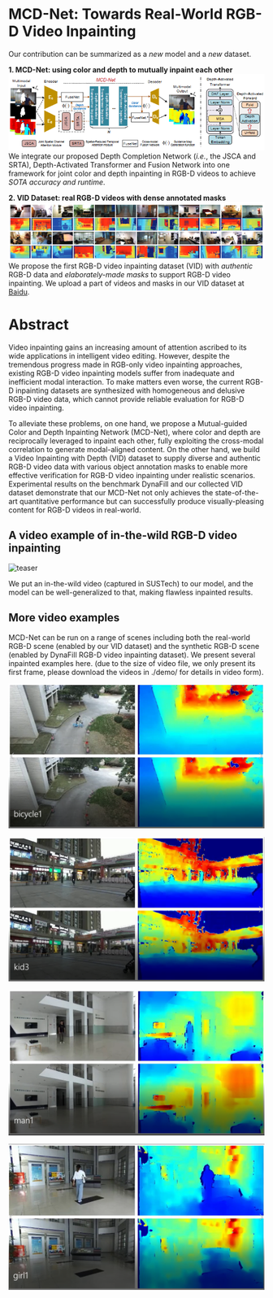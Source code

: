 
# MCD-Net: Towards Real-World RGB-D Video Inpainting 


Our contribution can be summarized as a *new* model and a *new* dataset.


**1. MCD-Net: using color and depth to mutually inpaint each other**
![model](./figs/model.png)<br>
We integrate our proposed Depth Completion Network (*i.e.*, the JSCA and SRTA), Depth-Activated Transformer and Fusion Network into one framework for joint color and depth inpainting in RGB-D videos to achieve *SOTA accuracy and runtime*.

**2. VID Dataset: real RGB-D videos with dense annotated masks**
![dataset](./figs/dataset.png)<br>
We propose the first RGB-D video inpainting dataset (VID) with *authentic* RGB-D data and *elaborately-made masks* to support RGB-D video inpainting. We upload a part of videos and masks in our VID dataset at <a href="https://baidu.com" title="baidu" target="_blank">Baidu</a>.

# Abstract

Video inpainting gains an increasing amount of attention ascribed to its wide applications in intelligent video editing. 
However, despite the tremendous progress made in RGB-only video inpainting approaches, existing RGB-D video inpainting models suffer from inadequate and inefficient modal interaction. To make matters even worse, the current RGB-D inpainting datasets are synthesized with homogeneous and delusive RGB-D video data, which cannot provide reliable evaluation for RGB-D video inpainting.

To alleviate these problems, on one hand, we propose a Mutual-guided Color and Depth Inpainting Network (MCD-Net), where color and depth are reciprocally leveraged to inpaint each other, fully exploiting the cross-modal correlation to generate modal-aligned content. 
On the other hand, we build a Video Inpainting with Depth (VID) dataset to supply diverse and authentic RGB-D video data with various object annotation masks to enable more effective verification for RGB-D video inpainting under realistic scenarios. 
Experimental results on the benchmark DynaFill and our collected VID dataset demonstrate that our MCD-Net not only achieves the state-of-the-art quantitative performance but can successfully produce visually-pleasing content for RGB-D videos in real-world.


## A video example of in-the-wild RGB-D video inpainting
![teaser](./demo/demo.gif#pic_left)

We put an in-the-wild video (captured in SUSTech) to our model, and the model can be well-generalized to that, making flawless inpainted results.

## More video examples
MCD-Net can be run on a range of scenes including both the real-world RGB-D scene (enabled by our VID dataset) and the synthetic RGB-D scene (enabled by DynaFill RGB-D video inpainting dataset). We present several inpainted examples here. (due to the size of video file, we only present its first frame, please download the videos in ./demo/ for details in video form). <br>

![teaser](./figs/bicycle1.png)

![teaser](./figs/kid3.png)

![teaser](./figs/man1.png)

![teaser](./figs/girl1.png)


